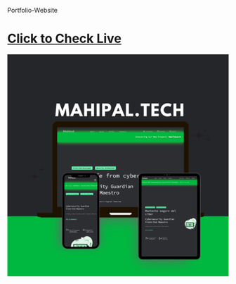 Portfolio-Website

<h1><a href="https://mahipal.tech/"> Click to Check Live</a></h1>
<img src="Screenshot.png">
